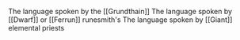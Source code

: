 The language spoken by the [[Grundthain]]
The language spoken by [[Dwarf]] or [[Ferrun]] runesmith's
The language spoken by [[Giant]] elemental priests